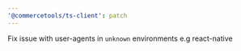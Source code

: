 ```yaml
---
'@commercetools/ts-client': patch
---
```


Fix issue with user-agents in `unknown` environments e.g react-native
